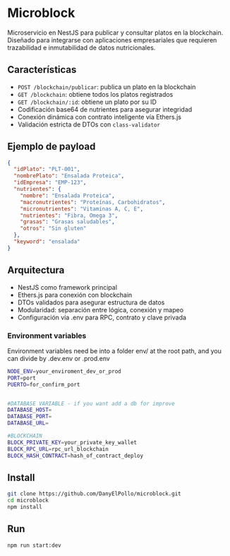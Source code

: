 # Microblock

Microservicio en NestJS para publicar y consultar platos en la blockchain. Diseñado para integrarse con aplicaciones empresariales que requieren trazabilidad e inmutabilidad de datos nutricionales.

## Características

- `POST /blockchain/publicar`: publica un plato en la blockchain
- `GET /blockchain`: obtiene todos los platos registrados
- `GET /blockchain/:id`: obtiene un plato por su ID
- Codificación base64 de nutrientes para asegurar integridad
- Conexión dinámica con contrato inteligente vía Ethers.js
- Validación estricta de DTOs con `class-validator`

## Ejemplo de payload

```json
{
  "idPlato": "PLT-001",
  "nombrePlato": "Ensalada Proteica",
  "idEmpresa": "EMP-123",
  "nutrientes": {
    "nombre": "Ensalada Proteica",
    "macronutrientes": "Proteínas, Carbohidratos",
    "micronutrientes": "Vitaminas A, C, E",
    "nutrientes": "Fibra, Omega 3",
    "grasas": "Grasas saludables",
    "otros": "Sin gluten"
  },
  "keyword": "ensalada"
}
```

## Arquitectura
- NestJS como framework principal
- Ethers.js para conexión con blockchain
- DTOs validados para asegurar estructura de datos
- Modularidad: separación entre lógica, conexión y mapeo
- Configuración vía .env para RPC, contrato y clave privada

### Environment variables

Environment variables need be into a folder env/ at the root path, and you can divide by .dev.env or .prod.env

```bash
NODE_ENV=your_enviroment_dev_or_prod
PORT=port
PUERTO=for_confirm_port


#DATABASE VARIABLE - if you want add a db for improve
DATABASE_HOST=
DATABASE_PORT=
DATABASE_URL=

#BLOCKCHAIN
BLOCK_PRIVATE_KEY=your_private_key_wallet
BLOCK_RPC_URL=rpc_url_blockchain
BLOCK_HASH_CONTRACT=hash_of_contract_deploy
```

## Install
```bash
git clone https://github.com/DanyElPollo/microblock.git
cd microblock
npm install
```

## Run
```bash
npm run start:dev
```